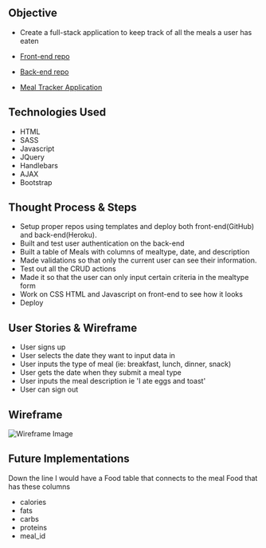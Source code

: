 ## Objective

* Create a full-stack application to keep track of all the meals a user has eaten

* [Front-end repo](https://github.com/Tommyle90/full-stack-front-end-client)
* [Back-end repo](https://github.com/Tommyle90/full-stack-back-end-client)
* [Meal Tracker Application](https://tommyle90.github.io/full-stack-front-end-client/)

## Technologies Used

* HTML
* SASS
* Javascript
* JQuery
* Handlebars
* AJAX
* Bootstrap

## Thought Process & Steps

* Setup proper repos using templates and deploy both front-end(GitHub) and back-end(Heroku).
* Built and test user authentication on the back-end
* Built a table of Meals with columns of mealtype, date, and description
* Made validations so that only the current user can see their information.
* Test out all the CRUD actions
* Made it so that the user can only input certain criteria in the mealtype form
* Work on CSS HTML and Javascript on front-end to see how it looks
* Deploy

## User Stories & Wireframe

* User signs up
* User selects the date they want to input data in
* User inputs the type of meal (ie: breakfast, lunch, dinner, snack)
* User gets the date when they submit a meal type
* User inputs the meal description ie 'I ate eggs and toast'
* User can sign out

## Wireframe

![Wireframe Image](https://i.imgur.com/onNyLH0.jpg)

## Future Implementations

Down the line I would have a Food table that connects to the meal
Food that has these columns
* calories
* fats
* carbs
* proteins
* meal_id
